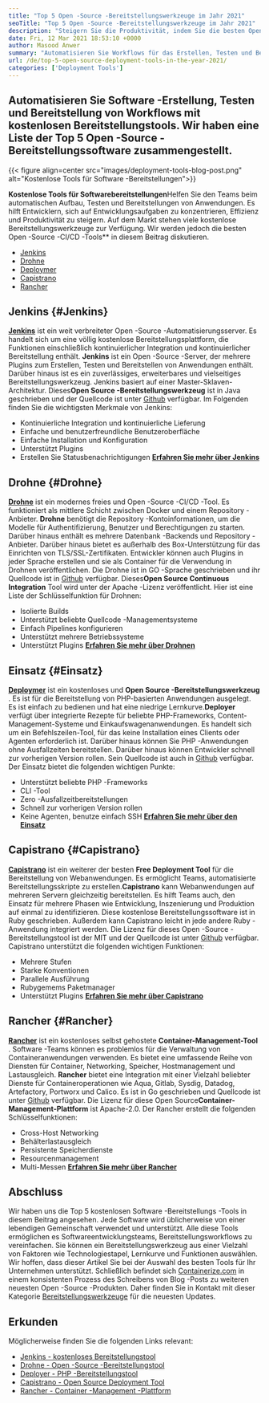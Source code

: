```yaml
---
title: "Top 5 Open -Source -Bereitstellungswerkzeuge im Jahr 2021" 
seoTitle: "Top 5 Open -Source -Bereitstellungswerkzeuge im Jahr 2021" 
description: "Steigern Sie die Produktivität, indem Sie die besten Open -Source -CI/CD -Tools einbeziehen, mit denen Teams Software -Erstellung, Testen und Bereitstellungsprozesse automatisieren können." 
date: Fri, 12 Mar 2021 18:53:10 +0000
author: Masood Anwer
summary: "Automatisieren Sie Workflows für das Erstellen, Testen und Bereitstellen von Software mit kostenlosen Bereitstellungstools. Wir haben eine Liste der Top 5 Open -Source -Bereitstellungssoftware zusammengestellt." 
url: /de/top-5-open-source-deployment-tools-in-the-year-2021/
categories: ['Deployment Tools']
---
```


## Automatisieren Sie Software -Erstellung, Testen und Bereitstellung von Workflows mit kostenlosen Bereitstellungstools. Wir haben eine Liste der Top 5 Open -Source -Bereitstellungssoftware zusammengestellt.

{{< figure align=center src="images/deployment-tools-blog-post.png" alt="Kostenlose Tools für Software -Bereitstellungen">}}

**Kostenlose Tools für Softwarebereitstellungen**Helfen Sie den Teams beim automatischen Aufbau, Testen und Bereitstellungen von Anwendungen. Es hilft Entwicklern, sich auf Entwicklungsaufgaben zu konzentrieren, Effizienz und Produktivität zu steigern. Auf dem Markt stehen viele kostenlose Bereitstellungswerkzeuge zur Verfügung. Wir werden jedoch die besten Open -Source -CI/CD -Tools** in diesem Beitrag diskutieren.
  * [Jenkins][1]
  * [Drohne][2]
  * [Deploymer][3]
  * [Capistrano][4]
  * [Rancher][5]

## Jenkins {#Jenkins}

[ **Jenkins**][6] ist ein weit verbreiteter Open -Source -Automatisierungsserver. Es handelt sich um eine völlig kostenlose Bereitstellungsplattform, die Funktionen einschließlich kontinuierlicher Integration und kontinuierlicher Bereitstellung enthält. **Jenkins** ist ein Open -Source -Server, der mehrere Plugins zum Erstellen, Testen und Bereitstellen von Anwendungen enthält. Darüber hinaus ist es ein zuverlässiges, erweiterbares und vielseitiges Bereitstellungswerkzeug. Jenkins basiert auf einer Master-Sklaven-Architektur. Dieses**Open Source -Bereitstellungswerkzeug** ist in Java geschrieben und der Quellcode ist unter [Github][7] verfügbar.
Im Folgenden finden Sie die wichtigsten Merkmale von Jenkins:
  * Kontinuierliche Integration und kontinuierliche Lieferung
  * Einfache und benutzerfreundliche Benutzeroberfläche
  * Einfache Installation und Konfiguration
  * Unterstützt Plugins
  * Erstellen Sie Statusbenachrichtigungen
[ **Erfahren Sie mehr über Jenkins** ][8]

## Drohne {#Drohne}

[ **Drohne**][9] ist ein modernes freies und Open -Source -CI/CD -Tool. Es funktioniert als mittlere Schicht zwischen Docker und einem Repository -Anbieter. **Drohne** benötigt die Repository -Kontoinformationen, um die Modelle für Authentifizierung, Benutzer und Berechtigungen zu starten. Darüber hinaus enthält es mehrere Datenbank -Backends und Repository -Anbieter. Darüber hinaus bietet es außerhalb des Box-Unterstützung für das Einrichten von TLS/SSL-Zertifikaten. Entwickler können auch Plugins in jeder Sprache erstellen und sie als Container für die Verwendung in Drohnen veröffentlichen. Die Drohne ist in GO -Sprache geschrieben und ihr Quellcode ist in [Github][10] verfügbar. Dieses**Open Source Continuous Integration** Tool wird unter der Apache -Lizenz veröffentlicht.
Hier ist eine Liste der Schlüsselfunktion für Drohnen:
  * Isolierte Builds
  * Unterstützt beliebte Quellcode -Managementsysteme
  * Einfach Pipelines konfigurieren
  * Unterstützt mehrere Betriebssysteme
  * Unterstützt Plugins
[ **Erfahren Sie mehr über Drohnen** ][11]

## Einsatz {#Einsatz}

[ **Deploymer**][12] ist ein kostenloses und **Open Source -Bereitstellungswerkzeug** . Es ist für die Bereitstellung von PHP-basierten Anwendungen ausgelegt. Es ist einfach zu bedienen und hat eine niedrige Lernkurve.**Deployer** verfügt über integrierte Rezepte für beliebte PHP-Frameworks, Content-Management-Systeme und Einkaufswagenanwendungen. Es handelt sich um ein Befehlszeilen-Tool, für das keine Installation eines Clients oder Agenten erforderlich ist. Darüber hinaus können Sie PHP -Anwendungen ohne Ausfallzeiten bereitstellen. Darüber hinaus können Entwickler schnell zur vorherigen Version rollen. Sein Quellcode ist auch in [Github][13] verfügbar.
Der Einsatz bietet die folgenden wichtigen Punkte:
  * Unterstützt beliebte PHP -Frameworks
  * CLI -Tool
  * Zero -Ausfallzeitbereitstellungen
  * Schnell zur vorherigen Version rollen
  * Keine Agenten, benutze einfach SSH
[ **Erfahren Sie mehr über den Einsatz** ][14]

## Capistrano {#Capistrano}

[ **Capistrano**][15] ist ein weiterer der besten **Free Deployment Tool** für die Bereitstellung von Webanwendungen. Es ermöglicht Teams, automatisierte Bereitstellungsskripte zu erstellen.**Capistrano** kann Webanwendungen auf mehreren Servern gleichzeitig bereitstellen. Es hilft Teams auch, den Einsatz für mehrere Phasen wie Entwicklung, Inszenierung und Produktion auf einmal zu identifizieren. Diese kostenlose Bereitstellungssoftware ist in Ruby geschrieben. Außerdem kann Capistrano leicht in jede andere Ruby -Anwendung integriert werden. Die Lizenz für dieses Open -Source -Bereitstellungstool ist der MIT und der Quellcode ist unter [Github][16] verfügbar.
Capistrano unterstützt die folgenden wichtigen Funktionen:
  * Mehrere Stufen
  * Starke Konventionen
  * Parallele Ausführung
  * Rubygemems Paketmanager
  * Unterstützt Plugins
[ **Erfahren Sie mehr über Capistrano** ][17]

## Rancher {#Rancher}

[ **Rancher**][18] ist ein kostenloses selbst gehostete **Container-Management-Tool** . Software -Teams können es problemlos für die Verwaltung von Containeranwendungen verwenden. Es bietet eine umfassende Reihe von Diensten für Container, Networking, Speicher, Hostmanagement und Lastausgleich. **Rancher** bietet eine Integration mit einer Vielzahl beliebter Dienste für Containeroperationen wie Aqua, Gitlab, Sysdig, Datadog, Artefactory, Portworx und Calico. Es ist in Go geschrieben und Quellcode ist unter [Github][19] verfügbar. Die Lizenz für diese Open Source**Container-Management-Plattform** ist Apache-2.0.
Der Rancher erstellt die folgenden Schlüsselfunktionen:
  * Cross-Host Networking
  * Behälterlastausgleich
  * Persistente Speicherdienste
  * Resourcenmanagement
  * Multi-Messen
[ **Erfahren Sie mehr über Rancher** ][20]

## Abschluss
Wir haben uns die Top 5 kostenlosen Software -Bereitstellungs -Tools in diesem Beitrag angesehen. Jede Software wird üblicherweise von einer lebendigen Gemeinschaft verwendet und unterstützt. Alle diese Tools ermöglichen es Softwareentwicklungsteams, Bereitstellungsworkflows zu vereinfachen. Sie können ein Bereitstellungswerkzeug aus einer Vielzahl von Faktoren wie Technologiestapel, Lernkurve und Funktionen auswählen. Wir hoffen, dass dieser Artikel Sie bei der Auswahl des besten Tools für Ihr Unternehmen unterstützt.
Schließlich befindet sich [Containerize.com][21] in einem konsistenten Prozess des Schreibens von Blog -Posts zu weiteren neuesten Open -Source -Produkten. Daher finden Sie in Kontakt mit dieser Kategorie [Bereitstellungswerkzeuge][22] für die neuesten Updates.

## Erkunden
Möglicherweise finden Sie die folgenden Links relevant:
  * [Jenkins - kostenloses Bereitstellungstool][6]
  * [Drohne - Open -Source -Bereitstellungstool][9]
  * [Deployer - PHP -Bereitstellungstool][12]
  * [Capistrano - Open Source Deployment Tool][15]
  * [Rancher - Container -Management -Plattform][18]



[1]: #Jenkins
[2]: #Drone
[3]: #Deployer
[4]: #Capistrano
[5]: #Rancher
[6]: https://products.containerize.com/deployment-tools/jenkins
[7]: https://github.com/jenkinsci/jenkins
[8]: https://www.jenkins.io
[9]: https://products.containerize.com/deployment-tools/drone
[10]: https://github.com/drone/drone
[11]: https://www.drone.io
[12]: https://products.containerize.com/deployment-tools/deployer
[13]: https://github.com/deployphp/deployer
[14]: https://deployer.org
[15]: https://products.containerize.com/deployment-tools/capistrano
[16]: https://github.com/capistrano/capistrano
[17]: https://capistranorb.com
[18]: https://products.containerize.com/deployment-tools/rancher
[19]: https://github.com/rancher/rancher
[20]: https://rancher.com
[21]: https://containerize.com
[22]: https://blog.containerize.com/category/deployment-tools/
